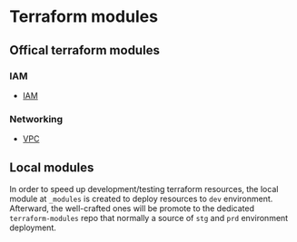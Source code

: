 # Terraform modules
## Offical terraform modules

### IAM

- [IAM](https://github.com/terraform-aws-modules/terraform-aws-iam)

### Networking

- [VPC](https://github.com/terraform-aws-modules/terraform-aws-vpc)

## Local modules
In order to speed up development/testing terraform resources, the local module at `_modules` is created to deploy resources to `dev` environment. Afterward, the well-crafted ones will be promote to the dedicated `terraform-modules` repo that normally a source of `stg` and `prd` environment deployment.
